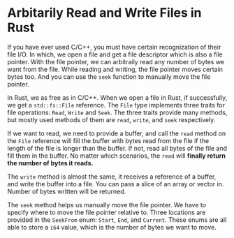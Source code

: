 # Arbitarily Read and Write Files in Rust

If you have ever used C/C++, you must have certain recognization of their file I/O. In which, we open a file and get a file descriptor which is also a file pointer. With the file pointer, we can arbitraily read any number of bytes we want from the file. While reading and writing, the file pointer moves certain bytes too. And you can use the `seek` function to manually move the file pointer. 

In Rust, we as free as in C/C++. When we open a file in Rust, if successfully, we get a `std::fs::File` reference. The `File` type implements three traits for file operations: `Read`, `Write` and `Seek`. The three traits provide many methods, but mostly used methods of them are `read`, `write`, and `seek` respectively.

If we want to read, we need to provide a buffer, and call the `read` method on the `File` reference will fill the buffer with bytes read from the file if the length of the file is longer than the buffer. If not, read all bytes of the file and fill them in the buffer. No matter which scenarios, the `read` will **finally return the number of bytes it reads.**

The `write` method is almost the same, it receives a reference of a buffer, and write the buffer into a file. You can pass a slice of an array or vector in.  Number of bytes written will be returned.

The `seek` method helps us manually move the file pointer. We have to specify where to move the file pointer relative to. Three locations are provided in the `SeekFrom` enum: `Start`, `End`, and `Current`. These enums are all able to store a `i64` value, which is the number of bytes we want to move.

